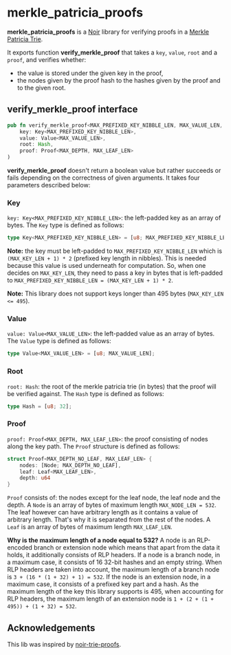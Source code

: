 # merkle_patricia_proofs

**merkle_patricia_proofs** is a [Noir](https://noir-lang.org) library for verifying proofs in a [Merkle Patricia Trie](https://ethereum.org/en/developers/docs/data-structures-and-encoding/patricia-merkle-trie/).

It exports function **verify_merkle_proof** that takes a `key`, `value`, `root` and a `proof`, and
verifies whether:

- the value is stored under the given key in the proof,
- the nodes given by the proof hash to the hashes given by the proof and to the given root.

## verify_merkle_proof interface

```rust
pub fn verify_merkle_proof<MAX_PREFIXED_KEY_NIBBLE_LEN, MAX_VALUE_LEN, MAX_DEPTH, MAX_LEAF_LEN>(
    key: Key<MAX_PREFIXED_KEY_NIBBLE_LEN>,
    value: Value<MAX_VALUE_LEN>,
    root: Hash,
    proof: Proof<MAX_DEPTH, MAX_LEAF_LEN>
)
```

**verify_merkle_proof** doesn't return a boolean value but rather succeeds or fails depending on the correctness of given arguments. It takes four parameters described below:

### Key

`key: Key<MAX_PREFIXED_KEY_NIBBLE_LEN>`: the left-padded key as an array of bytes. The `Key` type is defined as follows:

```rust
type Key<MAX_PREFIXED_KEY_NIBBLE_LEN> = [u8; MAX_PREFIXED_KEY_NIBBLE_LEN];
```

**Note:** the key must be left-padded to `MAX_PREFIXED_KEY_NIBBLE_LEN` which is `(MAX_KEY_LEN + 1) * 2` (prefixed key length in nibbles). This is needed because this value is used underneath for computation. So, when one decides on `MAX_KEY_LEN`, they need to pass a key in bytes that is left-padded to `MAX_PREFIXED_KEY_NIBBLE_LEN = (MAX_KEY_LEN + 1) * 2`.

**Note:** This library does not support keys longer than 495 bytes (`MAX_KEY_LEN <= 495`).

### Value

`value: Value<MAX_VALUE_LEN>`: the left-padded value as an array of bytes. The `Value` type is defined as follows:

```rust
type Value<MAX_VALUE_LEN> = [u8; MAX_VALUE_LEN];
```

### Root

`root: Hash`: the root of the merkle patricia trie (in bytes) that the proof will be verified against. The `Hash` type is defined as follows:

```rust
type Hash = [u8; 32];
```

### Proof

`proof: Proof<MAX_DEPTH, MAX_LEAF_LEN>`: the proof consisting of nodes along the key path. The `Proof` structure is defined as follows:

```rust
struct Proof<MAX_DEPTH_NO_LEAF, MAX_LEAF_LEN> {
	nodes: [Node; MAX_DEPTH_NO_LEAF],
	leaf: Leaf<MAX_LEAF_LEN>,
	depth: u64
}
```

`Proof` consists of: the nodes except for the leaf node, the leaf node and the depth. A `Node` is an array of bytes of maximum length `MAX_NODE_LEN = 532`. The leaf however can have arbitrary length as it contains a value of arbitrary length. That's why it is separated from the rest of the nodes. A `Leaf` is an array of bytes of maximum length `MAX_LEAF_LEN`.

**Why is the maximum length of a node equal to 532?**
A node is an RLP-encoded branch or extension node which means that apart from the data it holds, it additionally consists of RLP headers. If a node is a branch node, in a maximum case, it consists of 16 32-bit hashes and an empty string. When RLP headers are taken into account, the maximum length of a branch node is `3 + (16 * (1 + 32) + 1) = 532`.
If the node is an extension node, in a maximum case, it consists of a prefixed key part and a hash. As the maximum length of the key this library supports is 495, when accounting for RLP headers, the maximum length of an extension node is `1 + (2 + (1 + 495)) + (1 + 32) = 532`.

## Acknowledgements

This lib was inspired by [noir-trie-proofs](https://github.com/aragonzkresearch/noir-trie-proofs).
